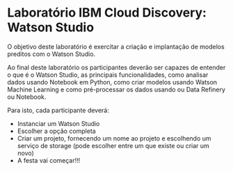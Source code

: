 # Laboratório IBM Cloud Discovery: Watson Studio

O objetivo deste laboratório é exercitar a criação e implantação de modelos preditos com o Watson Studio. 

Ao final deste laboratório os participantes deverão ser capazes de entender o que é o Watson Studio, as principais funcionalidades, como analisar dados usando Notebook em Python, como criar modelos usando Watson Machine Learning e como pré-processar os dados usando ou Data Refinery ou Notebook. 

Para isto, cada participante deverá: 

* Instanciar um Watson Studio
* Escolher a opção completa
* Criar um projeto, fornecendo um nome ao projeto e escolhendo um serviço de storage (pode escolher entre um que existe ou criar um novo)
* A festa vai começar!!!

